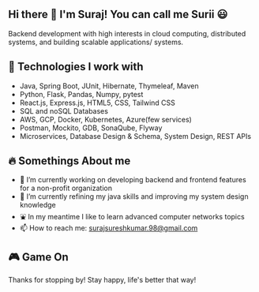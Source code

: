 ## Hi there 👋 I'm Suraj! You can call me Surii :smiley: 

Backend development with high interests in cloud computing, distributed systems, and building scalable applications/ systems.

<!--
🌍 Based in Jersey City, NJ  
 📫 Reach me at: surajsureshkumar.98@gmail.com 
🔗 [LinkedIn](https://linkedin.com/in/surajsureshkumar) | [GitHub](https://github.com/surajsureshkumar)
-->
## 🚀 Technologies I work with
- Java, Spring Boot, JUnit, Hibernate, Thymeleaf, Maven
- Python, Flask, Pandas, Numpy, pytest
- React.js, Express.js, HTML5, CSS, Tailwind CSS
- SQL and noSQL Databases
- AWS, GCP, Docker, Kubernetes, Azure(few services)
- Postman, Mockito, GDB, SonaQube, Flyway
- Microservices, Database Design & Schema, System Design, REST APIs

## :fire: Somethings About me
- 🔭 I’m currently working on developing backend and frontend features for a non-profit organization
- 🌱 I’m currently refining my java skills and improving my system design knowledge
- :fountain: In my meantime I like to learn advanced computer networks topics
- 📫 How to reach me: surajsureshkumar.98@gmail.com

## :video_game: Game On
<!--- Down for some fun? feel free to add me on [Steam](https://steamcommunity.com/profiles/76561198313254704/) and lets play!-->
<!--
## 📌 Projects
- Portfolio Website (coming soon!)
- Masters Big Data
- Computer Networks Projects
-->
Thanks for stopping by! Stay happy, life's better that way!


<!--
**surajsureshkumar/surajsureshkumar** is a ✨ _special_ ✨ repository because its `README.md` (this file) appears on your GitHub profile.

Here are some ideas to get you started:

- 🔭 I’m currently working on ...
- 🌱 I’m currently learning ...
- 👯 I’m looking to collaborate on ...
- 🤔 I’m looking for help with ...
- 💬 Ask me about ...
- 📫 How to reach me: ...
- 😄 Pronouns: ...
- ⚡ Fun fact: ...
-->
